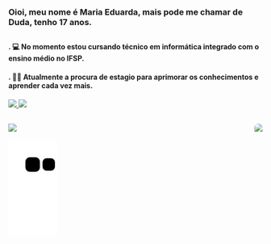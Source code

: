 ### Oioi, meu nome é Maria Eduarda, mais pode me chamar de Duda, tenho 17 anos. 
##
  <h4> . 💻 No momento estou cursando técnico em informática integrado com o ensino médio no IFSP.</h4>
  <h4> . 🏃🏽 Atualmente a procura de estagio para aprimorar os conhecimentos e aprender cada vez mais.</h4>

  <div>
    <a href="https://github.com/MariaEduardaBernardo">
    <img height="180em" src="https://github-readme-stats.vercel.app/api?username=MariaEduardaBernardo&show_icons=true&theme=cobalt&include_all_commits=true&count_private=true"/>
    <img height="180em" src="https://github-readme-stats.vercel.app/api/top-langs/?username=MariaEduardaBernardo&layout=compact&langs_count=7&theme=cobalt"/>
  </div>
  
##

  <div>
    <a href="https://www.linkedin.com/in/maria-eduarda-3a5603141/">
    <img src="https://img.shields.io/badge/LinkedIn-0077B5?style=for-the-badge&logo=linkedin&logoColor=white">
    <img align="right" height="160" style="border-radius:50px;" src="https://i.picasion.com/pic92/81764e605184900be615ece3e484b487.gif">
    <!--
    <a href="https://mail.google.com/mail/u/0/#inbox?compose=CllgCKCDktTqZfBGqqHxwbPSnlDLZxvHrbvJdjdXjBsxSqhtTvrmDzHVSRllLBvGgKRRksxJCKg">
    <img src="https://img.shields.io/badge/Gmail-D14836?style=for-the-badge&logo=gmail&logoColor=white">-->
  </div>

  <div>

  ![Snake animation](https://github.com/MariaEduardaBernardo/MariaEduardaBernardo/blob/output/github-contribution-grid-snake.svg)

  </div>

